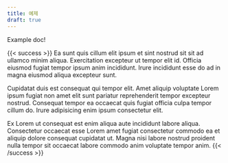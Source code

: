 ```yaml
---
title: 예제
draft: true
---
```


Example doc!

{{< success >}}
Ea sunt quis cillum elit ipsum et sint nostrud sit sit ad ullamco minim aliqua. Exercitation excepteur ut tempor elit id. Officia eiusmod fugiat tempor ipsum anim incididunt. Irure incididunt esse do ad in magna eiusmod aliqua excepteur sunt.

Cupidatat duis est consequat qui tempor elit. Amet aliquip voluptate Lorem ipsum fugiat non amet elit sunt pariatur reprehenderit tempor excepteur nostrud. Consequat tempor ea occaecat quis fugiat officia culpa tempor cillum do. Irure adipisicing enim ipsum consectetur elit.

Ex Lorem ut consequat est enim aliqua aute incididunt labore aliqua. Consectetur occaecat esse Lorem amet fugiat consectetur commodo ea et aliquip dolore consequat cupidatat ut. Magna nisi labore nostrud proident nulla tempor sit occaecat labore commodo anim voluptate tempor anim.
{{< /success >}}